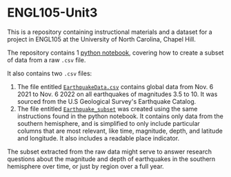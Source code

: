 # ENGL105-Unit3

This is a repository containing instructional materials and a dataset for a project in ENGL105 at the University of North Carolina, Chapel Hill. 

The repository contains 1 [python notebook](https://github.com/ewanjonesunc/ENGL105-Unit3/blob/e42a94aafb6dd0110cc49eb71c0da05d1eadb940/Ewan%20Jones%20-%20Feeder%203.1.ipynb), covering how to create a subset of data from a raw `.csv` file. 

It also contains two `.csv` files:
1. The file entitled [`EarthquakeData.csv`](https://github.com/ewanjonesunc/ENGL105-Unit3/blob/e42a94aafb6dd0110cc49eb71c0da05d1eadb940/Data/EarthquakeData.csv) contains global data from Nov. 6 2021 to Nov. 6 2022 on all earthquakes of magnitudes 3.5 to 10. It was sourced from the U.S Geological Survey's Earthquake Catalog. 
2. The file entitled [`Earthquake_subset`](https://github.com/ewanjonesunc/ENGL105-Unit3/blob/e42a94aafb6dd0110cc49eb71c0da05d1eadb940/Data/Earthquake_subset.csv) was created using the same instructions found in the python notebook. It contains only data from the southern hemisphere, and is simplified to only include particular columns that are most relevant, like time, magnitude, depth, and latitude and longitude. It also includes a readable place indicator.

The subset extracted from the raw data might serve to answer research questions about the magnitude and depth of earthquakes in the southern hemisphere over time, or just by region over a full year.
